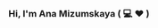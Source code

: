 ### Hi, I'm Ana Mizumskaya ( :computer: :heart: )
<!-- ![](https://komarev.com/ghpvc/?username=stayrony)

[![Linkedin Badge](https://img.shields.io/badge/-LinkedIn-0e76a8?style=flat-square&logo=Linkedin&logoColor=white)](https://linkedin.com/in/mizumskaya)

<!--
**Stayrony/stayrony** is a ✨ _special_ ✨ repository because its `README.md` (this file) appears on your GitHub profile.

Here are some ideas to get you started:

- 🔭 I’m currently working on ...
- 🌱 I’m currently learning ...
- 👯 I’m looking to collaborate on ...
- 🤔 I’m looking for help with ...
- 💬 Ask me about ...
- 📫 How to reach me: ...
- 😄 Pronouns: ...
- ⚡ Fun fact: ...
-->

<!-- [![Typing SVG](https://readme-typing-svg.herokuapp.com?font=comfortaa&color=%23F77B93&size=25&height=40&lines=Nice+to+e-meet+you!;I'm+a+Xamarin+Software+Engineer;Tech+Blogger;and+a+homemade+chef%3F)](https://git.io/typing-svg) -->

